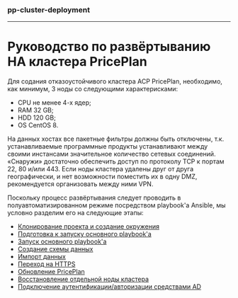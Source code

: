 ### pp-cluster-deployment
---

# Руководство по развёртыванию HA кластера PricePlan

Для содания отказоустойчивого кластера АСР PricePlan, необходимо, как
минимум, 3 ноды со следующими характерисками:

- CPU не менее 4-х ядер;
- RAM 32 GB;
- HDD 120 GB;
- OS CentOS 8.

На данных хостах все пакетные фильтры должны быть отключены, т.к.
устанавливаемые программные продукты устанавливают между своими инстансами
значительное количество сетевых соединений. «Снаружи» достаточно обеспечить
доступ по протоколу TCP к портам 22, 80 и/или 443. Если ноды кластера
удалены друг от друга географически, и нет возможности поместить их в одну
DMZ, рекомендуется организовать между ними VPN.

Поскольку процесс развёртывания следует проводить в полуавтоматизированном
режиме посредством playbook'а Ansible, мы условно разделим его на следующие
этапы:

* [Клонирование проекта и создание окружения](docs/pve.md)
* [Подготовка к запуску основного playbook'а](docs/preparing.md)
* [Запуск основного playbook'а](docs/playbook_run.md)
* [Создание схемы данных](docs/db-schema.md)
* [Импорт данных](docs/import-data.md)
* [Переход на HTTPS](docs/https.md)
* [Обновление PricePlan](docs/upgrade_pp.md)
* [Восстановление отдельной ноды кластера](docs/recover_node.md)
* [Подключение аутентификации/авторизации средствами AD](docs/auth-ldap.md)
